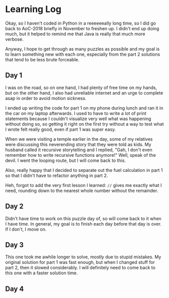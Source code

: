 # Learning Log

Okay, so I haven't coded in Python in a reeeeeeally long time, so I did go back to AoC-2018 briefly in November to freshen up. I didn't end up doing much, but it helped to remind me that Java is really that much more verbose. 

Anyway, I hope to get through as many puzzles as possible and my goal is to learn something new with each one, especially from the part 2 solutions that tend to be less brute forceable.

## Day 1

I was on the road, so on one hand, I had plenty of free time on my hands, but on the other hand, I also had unreliable internet and an urge to complete asap in order to avoid motion sickness. 

I ended up writing the code for part 1 on my phone during lunch and ran it in the car on my laptop afterwards. I used to have to write a lot of print statements because I couldn't visualize very well what was happening without doing so, so getting it right on the first try without a way to test what I wrote felt really good, even if part 1 was super easy.

When we were visiting a temple earlier in the day, some of my relatives were discussing this neverending story that they were told as kids. My husband called it recursive storytelling and I replied, "Gah, I don't even remember how to write recursive functions anymore!" Well, speak of the devil. I went the looping route, but I will come back to this.

Also, really happy that I decided to separate out the fuel calculation in part 1 so that I didn't have to refactor anything in part 2.

Heh, forgot to add the very first lesson I learned: `//` gives me exactly what I need, rounding down to the nearest whole number without the remainder.

## Day 2

Didn't have time to work on this puzzle day of, so will come back to it when I have time. In general, my goal is to finish each day before that day is over. If I don't, I move on.

## Day 3

This one took me awhile longer to solve, mostly due to stupid mistakes. My original solution for part 1 was fast enough, but when I changed stuff for part 2, then it slowed considerably. I will definitely need to come back to this one with a faster solution time.

## Day 4
